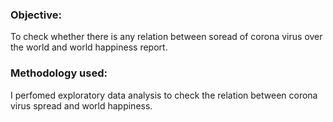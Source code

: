 ### Objective:
To check whether there is any relation between soread of corona virus over the world and world happiness report.

### Methodology used:
I perfomed exploratory data analysis to check the relation between corona virus spread and world happiness.
